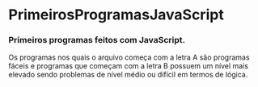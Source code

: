 # PrimeirosProgramasJavaScript
 
### Primeiros programas feitos com **JavaScript**.

Os programas nos quais o arquivo começa com a letra A são programas fáceis e programas que começam com a letra B possuem um nível mais elevado sendo problemas de nível médio ou difícil em termos de lógica.
